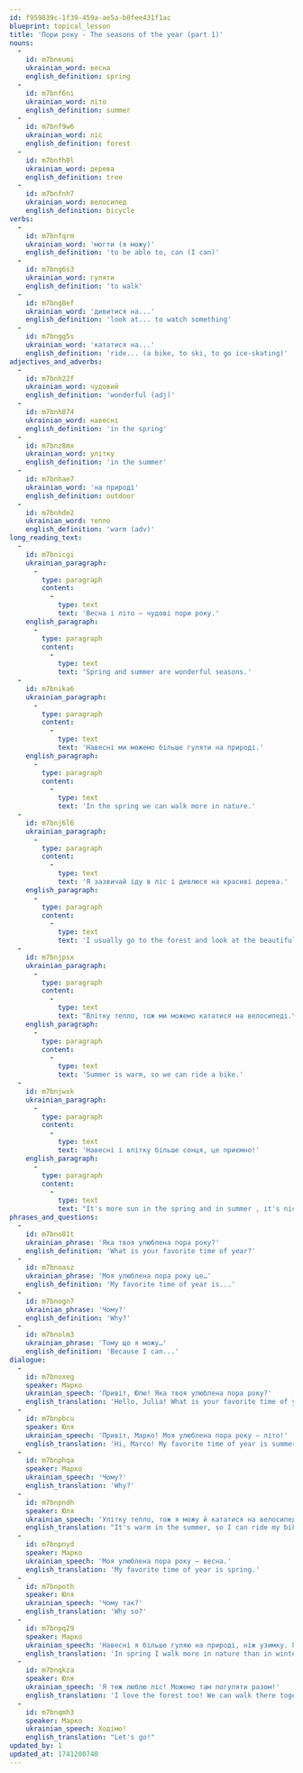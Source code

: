 ```yaml
---
id: f959839c-1f39-459a-ae5a-b0fee431f1ac
blueprint: topical_lesson
title: 'Пори року - The seasons of the year (part 1)'
nouns:
  -
    id: m7bneumi
    ukrainian_word: весна
    english_definition: spring
  -
    id: m7bnf6ni
    ukrainian_word: літо
    english_definition: summer
  -
    id: m7bnf9w6
    ukrainian_word: ліс
    english_definition: forest
  -
    id: m7bnfh0l
    ukrainian_word: дерева
    english_definition: tree
  -
    id: m7bnfnh7
    ukrainian_word: велосипед
    english_definition: bicycle
verbs:
  -
    id: m7bnfqrm
    ukrainian_word: 'могти (я можу)'
    english_definition: 'to be able to, can (I can)'
  -
    id: m7bng6s3
    ukrainian_word: гуляти
    english_definition: 'to walk'
  -
    id: m7bng8ef
    ukrainian_word: 'дивитися на...'
    english_definition: 'look at... to watch something'
  -
    id: m7bngg5s
    ukrainian_word: 'кататися на...'
    english_definition: 'ride... (a bike, to ski, to go ice-skating)'
adjectives_and_adverbs:
  -
    id: m7bnh22f
    ukrainian_word: чудовий
    english_definition: 'wonderful (adj)'
  -
    id: m7bnh874
    ukrainian_word: навесні
    english_definition: 'in the spring'
  -
    id: m7bnz8mx
    ukrainian_word: улітку
    english_definition: 'in the summer'
  -
    id: m7bnhae7
    ukrainian_word: 'на природі'
    english_definition: outdoor
  -
    id: m7bnhde2
    ukrainian_word: тепло
    english_definition: 'warm (adv)'
long_reading_text:
  -
    id: m7bnicgi
    ukrainian_paragraph:
      -
        type: paragraph
        content:
          -
            type: text
            text: 'Весна і літо – чудові пори року.'
    english_paragraph:
      -
        type: paragraph
        content:
          -
            type: text
            text: 'Spring and summer are wonderful seasons.'
  -
    id: m7bnika6
    ukrainian_paragraph:
      -
        type: paragraph
        content:
          -
            type: text
            text: 'Навесні ми можемо більше гуляти на природі.'
    english_paragraph:
      -
        type: paragraph
        content:
          -
            type: text
            text: 'In the spring we can walk more in nature.'
  -
    id: m7bnj6l6
    ukrainian_paragraph:
      -
        type: paragraph
        content:
          -
            type: text
            text: 'Я зазвичай іду в ліс і дивлюся на красиві дерева.'
    english_paragraph:
      -
        type: paragraph
        content:
          -
            type: text
            text: 'I usually go to the forest and look at the beautiful trees.'
  -
    id: m7bnjpsx
    ukrainian_paragraph:
      -
        type: paragraph
        content:
          -
            type: text
            text: "Влітку тепло, тож ми можемо кататися на велосипеді.\_"
    english_paragraph:
      -
        type: paragraph
        content:
          -
            type: text
            text: 'Summer is warm, so we can ride a bike.'
  -
    id: m7bnjwxk
    ukrainian_paragraph:
      -
        type: paragraph
        content:
          -
            type: text
            text: 'Навесні і влітку більше сонця, це приємно!'
    english_paragraph:
      -
        type: paragraph
        content:
          -
            type: text
            text: "It's more sun in the spring and in summer , it's nice! "
phrases_and_questions:
  -
    id: m7bno81t
    ukrainian_phrase: 'Яка твоя улюблена пора року?'
    english_definition: 'What is your favorite time of year?'
  -
    id: m7bnoasz
    ukrainian_phrase: 'Моя улюблена пора року це…'
    english_definition: 'My favorite time of year is...'
  -
    id: m7bnogn7
    ukrainian_phrase: 'Чому?'
    english_definition: 'Why?'
  -
    id: m7bnolm3
    ukrainian_phrase: 'Тому що я можу…'
    english_definition: 'Because I can...'
dialogue:
  -
    id: m7bnoxeg
    speaker: Марко
    ukrainian_speech: 'Привіт, Юлю! Яка твоя улюблена пора року?'
    english_translation: 'Hello, Julia! What is your favorite time of year?'
  -
    id: m7bnpbcu
    speaker: Юля
    ukrainian_speech: 'Привіт, Марко! Моя улюблена пора року – літо!'
    english_translation: 'Hi, Marco! My favorite time of year is summer!'
  -
    id: m7bnphqa
    speaker: Марко
    ukrainian_speech: 'Чому?'
    english_translation: 'Why?'
  -
    id: m7bnpndh
    speaker: Юля
    ukrainian_speech: 'Улітку тепло, тож я можу й кататися на велосипеді. А яка твоя улюблена пора року?'
    english_translation: "It's warm in the summer, so I can ride my bike. What's your favorite time of year?"
  -
    id: m7bnpnyd
    speaker: Марко
    ukrainian_speech: 'Моя улюблена пора року – весна.'
    english_translation: 'My favorite time of year is spring.'
  -
    id: m7bnpoth
    speaker: Юля
    ukrainian_speech: 'Чому так?'
    english_translation: 'Why so?'
  -
    id: m7bnpq29
    speaker: Марко
    ukrainian_speech: 'Навесні я більше гуляю на природі, ніж узимку. Я йду в ліс і дивлюся на красиві дерева.'
    english_translation: 'In spring I walk more in nature than in winter. I go into the forest and look at the beautiful trees.'
  -
    id: m7bnqkza
    speaker: Юля
    ukrainian_speech: 'Я теж люблю ліс! Можемо там погуляти разом!'
    english_translation: 'I love the forest too! We can walk there together!'
  -
    id: m7bnqmh3
    speaker: Марко
    ukrainian_speech: Ходімо!
    english_translation: "Let's go!"
updated_by: 1
updated_at: 1741200740
---
```

